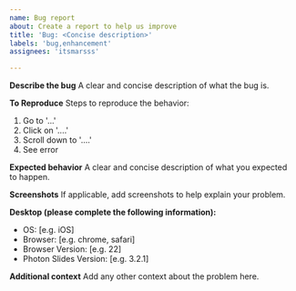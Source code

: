 ```yaml
---
name: Bug report
about: Create a report to help us improve
title: 'Bug: <Concise description>'
labels: 'bug,enhancement'
assignees: 'itsmarsss'

---
```


**Describe the bug**
A clear and concise description of what the bug is.

**To Reproduce**
Steps to reproduce the behavior:
1. Go to '...'
2. Click on '....'
3. Scroll down to '....'
4. See error

**Expected behavior**
A clear and concise description of what you expected to happen.

**Screenshots**
If applicable, add screenshots to help explain your problem.

**Desktop (please complete the following information):**
 - OS: [e.g. iOS]
 - Browser: [e.g. chrome, safari]
 - Browser Version: [e.g. 22]
 - Photon Slides Version: [e.g. 3.2.1]

**Additional context**
Add any other context about the problem here.
